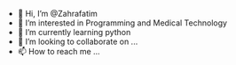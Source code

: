- 👋 Hi, I’m @Zahrafatim
- 👀 I’m interested in Programming and Medical Technology
- 🌱 I’m currently learning python
- 💞️ I’m looking to collaborate on ...
- 📫 How to reach me ...

<!---
Zahrafatim/Zahrafatim is a ✨ special ✨ repository because its `README.md` (this file) appears on your GitHub profile.
You can click the Preview link to take a look at your changes.
--->
